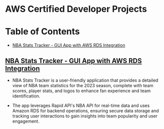 # AWS Certified Developer Projects
# Table of Contents

- [NBA Stats Tracker - GUI App with AWS RDS Integration](#nba-stats-tracker---gui-app-with-aws-rds-integration)



## [NBA Stats Tracker - GUI App with AWS RDS Integration](https://github.com/John-Rivero/AWS-Certified-Developer-Portfolio/tree/main/NBA%20Stats%20Tracker%20-%20GUI%20App%20with%20AWS%20RDS%20Integration)

- NBA Stats Tracker is a user-friendly application that provides a detailed view of NBA team statistics for the 2023 season, complete with team scores, player stats, and logos to enhance fan experience and team identification.


- The app leverages Rapid API's NBA API for real-time data and uses Amazon RDS for backend operations, ensuring secure data storage and tracking user interactions to gain insights into team popularity and user engagement.




